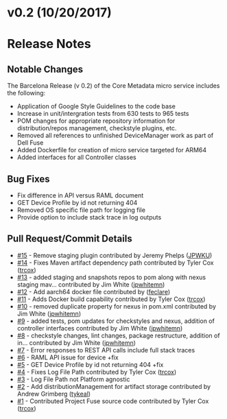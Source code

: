 # v0.2 (10/20/2017)
# Release Notes

## Notable Changes
The Barcelona Release (v 0.2) of the Core Metadata micro service includes the following:
* Application of Google Style Guidelines to the code base
* Increase in unit/intergration tests from 630 tests to 965 tests
* POM changes for appropriate repository information for distribution/repos management, checkstyle plugins, etc.
* Removed all references to unfinished DeviceManager work as part of Dell Fuse
* Added Dockerfile for creation of micro service targeted for ARM64 
* Added interfaces for all Controller classes

## Bug Fixes
* Fix difference in API versus RAML document
* GET Device Profile by id not returning 404
* Removed OS specific file path for logging file 
* Provide option to include stack trace in log outputs

## Pull Request/Commit Details
 - [#15](https://github.com/edgexfoundry/core-metadata/pull/15) - Remove staging plugin contributed by Jeremy Phelps ([JPWKU](https://github.com/JPWKU))
 - [#14](https://github.com/edgexfoundry/core-metadata/pull/14) - Fixes Maven artifact dependency path contributed by Tyler Cox ([trcox](https://github.com/trcox))
 - [#13](https://github.com/edgexfoundry/core-metadata/pull/13) - added staging and snapshots repos to pom along with nexus staging mav… contributed by Jim White ([jpwhitemn](https://github.com/jpwhitemn))
 - [#12](https://github.com/edgexfoundry/core-metadata/pull/12) - Add aarch64 docker file contributed by ([feclare](https://github.com/feclare))
 - [#11](https://github.com/edgexfoundry/core-metadata/pull/11) - Adds Docker build capability contributed by Tyler Cox ([trcox](https://github.com/trcox))
 - [#10](https://github.com/edgexfoundry/core-metadata/pull/10) - removed duplicate property for nexus in pom.xml contributed by Jim White ([jpwhitemn](https://github.com/jpwhitemn))
 - [#9](https://github.com/edgexfoundry/core-metadata/pull/9) - added tests, pom updates for checkstyles and nexus, addition of controller interfaces contributed by Jim White ([jpwhitemn](https://github.com/jpwhitemn))
 - [#8](https://github.com/edgexfoundry/core-metadata/pull/8) - checkstyle changes, lint changes, package restructure, addition of in… contributed by Jim White ([jpwhitemn](https://github.com/jpwhitemn))
 - [#7](https://github.com/edgexfoundry/core-metadata/issues/7) - Error responses to REST API calls include full stack traces
 - [#6](https://github.com/edgexfoundry/core-metadata/issues/6) - RAML API issue for device +fix
 - [#5](https://github.com/edgexfoundry/core-metadata/issues/5) - GET Device Profile by id not returning 404 +fix
 - [#4](https://github.com/edgexfoundry/core-metadata/pull/4) - Fixes Log File Path contributed by Tyler Cox ([trcox](https://github.com/trcox))
 - [#3](https://github.com/edgexfoundry/core-metadata/issues/3) - Log File Path not Platform agnostic
 - [#2](https://github.com/edgexfoundry/core-metadata/pull/2) - Add distributionManagement for artifact storage contributed by Andrew Grimberg ([tykeal](https://github.com/tykeal))
 - [#1](https://github.com/edgexfoundry/core-metadata/pull/1) - Contributed Project Fuse source code contributed by Tyler Cox ([trcox](https://github.com/trcox))

